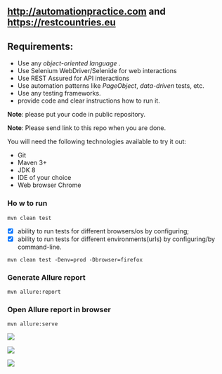 ## http://automationpractice.com and https://restcountries.eu

## Requirements:
- Use any *object-oriented language* .
- Use Selenium WebDriver/Selenide for web interactions
- Use REST Assured for API interactions
- Use automation patterns like *PageObject*, *data-driven* tests, etc.
- Use any testing frameworks. 
- provide code and clear instructions how to run it.

**Note**: please put your code in public repository.

**Note**: Please send link to this repo when you are done.

You will need the following technologies available to try it out:
* Git
* Maven 3+
* JDK 8
* IDE of your choice 
* Web browser Chrome

### Ho w to run

```mvn clean test```

- [x] ability to run tests for different browsers/os by configuring;
- [x] ability to run tests for different environments(urls) by configuring/by command-line.

```mvn clean test -Denv=prod -Dbrowser=firefox``` 

### Generate Allure report 

```mvn allure:report```

### Open Allure report in browser

```mvn allure:serve```


![](https://a.radikal.ru/a00/1908/cc/7e6891bc9b17.png)

![](https://a.radikal.ru/a10/1908/61/fd7bfe61b8e9.png)

![](https://b.radikal.ru/b14/1908/04/cdd70d76a80c.png)



